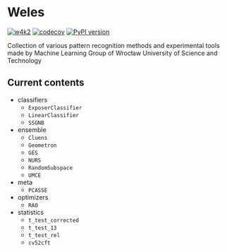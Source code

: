 # Weles

[![w4k2](https://circleci.com/gh/swojciechowski/weles.svg?style=shield)](https://circleci.com/gh/swojciechowski/weles)
[![codecov](https://codecov.io/gh/swojciechowski/weles/branch/master/graph/badge.svg?token=PU9RKXP6XE)](https://codecov.io/gh/swojciechowski/weles)
[![PyPI version](https://badge.fury.io/py/weles.svg)](https://badge.fury.io/py/weles)

Collection of various pattern recognition methods and experimental tools made by Machine Learning Group of Wrocław University of Science and Technology

## Current contents

- classifiers
  - `ExposerClassifier`
  - `LinearClassifier`
  - `SSGNB`
- ensemble
  - `Cluens`
  - `Geometron`
  - `GES`
  - `NURS`
  - `RandomSubspace`
  - `UMCE`
- meta
  - `PCASSE`
- optimizers
  - `RAO`
- statistics
  - `t_test_corrected`
  - `t_test_13`
  - `t_test_rel`
  - `cv52cft`
